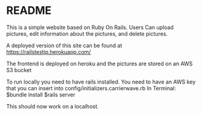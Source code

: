 # README

This is a simple website based on Ruby On Rails.
Users Can upload pictures, edit information about the pictures, and delete pictures.

A deployed version of this site can be found at https://railstestjp.herokuapp.com/

The frontend is deployed on heroku and the pictures are stored on an AWS S3 bucket


To run locally you need to have rails installed.
You need to have an AWS key that you can insert into config/initializers.carrierwave.rb
In Terminal:
    $bundle install
    $rails server
    
This should now work on a localhost.
